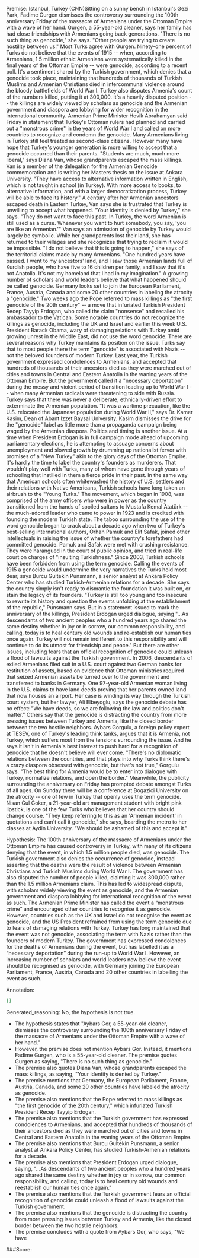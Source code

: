 
Premise:
Istanbul, Turkey (CNN)Sitting on a sunny bench in Istanbul's Gezi Park, Fadime Gurgen dismisses the controversy surrounding the 100th anniversary Friday of the massacre of Armenians under the Ottoman Empire with a wave of her hand. Gurgen, a 55-year-old cleaner, says her family has had close friendships with Armenians going back generations. "There is no such thing as genocide," she says. "Other people are trying to create hostility between us." Most Turks agree with Gurgen. Ninety-one percent of Turks do not believe that the events of 1915 -- when, according to Armenians, 1.5 million ethnic Armenians were systematically killed in the final years of the Ottoman Empire -- were genocide, according to a recent poll. It's a sentiment shared by the Turkish government, which denies that a genocide took place, maintaining that hundreds of thousands of Turkish Muslims and Armenian Christians died in intercommunal violence around the bloody battlefields of World War I. Turkey also disputes Armenia's count of the numbers killed, putting it at 300,000. It's a heavily disputed position -- the killings are widely viewed by scholars as genocide and the Armenian government and diaspora are lobbying for wider recognition in the international community. Armenian Prime Minister Hovik Abrahamyan said Friday in statement that Turkey's Ottoman rulers had planned and carried out a "monstrous crime" in the years of World War I and called on more countries to recognize and condemn the genocide. Many Armenians living in Turkey still feel treated as second-class citizens. However many have hope that Turkey's younger generation is more willing to accept that a genocide occurred than their parents. "Students are much, much more liberal," says Diana Van, whose grandparents escaped the mass killings. Van is a member of the delegation for the Armenian Genocide commemoration and is writing her Masters thesis on the issue at Ankara University. "They have access to alternative information written in English, which is not taught in school (in Turkey). With more access to books, to alternative information, and with a larger democratization process, Turkey will be able to face its history." A century after her Armenian ancestors escaped death in Eastern Turkey, Van says she is frustrated that Turkey is unwilling to accept what happened. "Your identity is denied by Turkey," she says. "They do not want to face this past. In Turkey, the word Armenian is still used as a curse. Whenever you want to hurt somebody, you say, 'you are like an Armenian.'" Van says an admission of genocide by Turkey would largely be symbolic. While her grandparents lost their land, she has returned to their villages and she recognizes that trying to reclaim it would be impossible. "I do not believe that this is going to happen," she says of the territorial claims made by many Armenians. "One hundred years have passed. I went to my ancestors' land, and I saw those Armenian lands full of Kurdish people, who have five to 16 children per family, and I saw that it's not Anatolia. It's not my homeland that I had in my imagination." A growing number of scholars and world leaders believe that what happened should be called genocide. Germany looks set to join the European Parliament, France, Austria, Canada and some 20 other countries in labeling the atrocity a "genocide." Two weeks ago the Pope referred to mass killings as "the first genocide of the 20th century" -- a move that infuriated Turkish President Recep Tayyip Erdogan, who called the claim "nonsense" and recalled his ambassador to the Vatican. Some notable countries do not recognize the killings as genocide, including the UK and Israel and earlier this week U.S. President Barack Obama, wary of damaging relations with Turkey amid growing unrest in the Middle East, did not use the word genocide. There are several reasons why Turkey maintains its position on the issue. Turks say that to most people there the term "genocide" is associated with Nazis -- not the beloved founders of modern Turkey. Last year, the Turkish government expressed condolences to Armenians, and accepted that hundreds of thousands of their ancestors died as they were marched out of cities and towns in Central and Eastern Anatolia in the waning years of the Ottoman Empire. But the government called it a "necessary deportation" during the messy and violent period of transition leading up to World War I -- when many Armenian radicals were threatening to side with Russia. Turkey says that there was never a deliberate, ethnically-driven effort to exterminate the Armenian population. "It was a wartime precaution, like the U.S. relocated the Japanese population during World War II," says Dr. Kamer Kasim, Dean of Abant Izzet Baysal University. Kasim dismisses the drive for the "genocide" label as little more than a propaganda campaign being waged by the Armenian diaspora. Politics and timing is another issue. At a time when President Erdogan is in full campaign mode ahead of upcoming parliamentary elections, he is attempting to assuage concerns about unemployment and slowed growth by drumming up nationalist fervor with promises of a "New Turkey" akin to the glory days of the Ottoman Empire. It's hardly the time to label the country's founders as murderers. That wouldn't play well with Turks, many of whom have gone through years of schooling that instilled in them a fierce pride in their past. In the same way that American schools often whitewashed the history of U.S. settlers and their relations with Native Americans, Turkish schools have long taken an airbrush to the "Young Turks." The movement, which began in 1908, was comprised of the army officers who were in power as the country transitioned from the hands of spoiled sultans to Mustafa Kemal Atatürk -- the much-adored leader who came to power in 1923 and is credited with founding the modern Turkish state. The taboo surrounding the use of the word genocide began to crack about a decade ago when two of Turkey's best-selling international authors, Orhan Pamuk and Elif Safak, joined other intellectuals in raising the issue of whether the country's forefathers had committed genocide. Pamuk and Safak were met with crushing resistance. They were harangued in the court of public opinion, and tried in real-life court on charges of "insulting Turkishness." Since 2003, Turkish schools have been forbidden from using the term genocide. Calling the events of 1915 a genocide would undermine the very narratives the Turks hold most dear, says Burcu Gultekin Punsmann, a senior analyst at Ankara Policy Center who has studied Turkish-Armenian relations for a decade. She says the country simply isn't ready to dismantle the foundation it was built on, or stain the legacy of its founders. "Turkey is still too young and too insecure to rewrite its history and question the events unfolding at the establishment of the republic," Punsmann says. But in a statement issued to mark the anniversary of the killings, President Erdogan urged dialogue, saying "...As descendants of two ancient peoples who a hundred years ago shared the same destiny whether in joy or in sorrow, our common responsibility, and calling, today is to heal century old wounds and re-establish our human ties once again. Turkey will not remain indifferent to this responsibility and will continue to do its utmost for friendship and peace." But there are other issues, including fears that an official recognition of genocide could unleash a flood of lawsuits against the Turkish government. In 2006, descendants of exiled Armenians filed suit in a U.S. court against two German banks for restitution of assets, based on evidence that Ottoman ministries required that seized Armenian assets be turned over to the government and transferred to banks in Germany. One 97-year-old Armenian woman living in the U.S. claims to have land deeds proving that her parents owned land that now houses an airport. Her case is winding its way through the Turkish court system, but her lawyer, Ali Elbeyoglu, says the genocide debate has no effect: "We have deeds, so we are following the law and politics don't matter." Others say that the genocide is distracting the country from more pressing issues between Turkey and Armenia, like the closed border between the two hostile neighbors. Aybars Gorgulu, a foreign policy expert at TESEV, one of Turkey's leading think tanks, argues that it is Armenia, not Turkey, which suffers most from the tensions surrounding the issue. And he says it isn't in Armenia's best interest to push hard for a recognition of genocide that he doesn't believe will ever come. "There's no diplomatic relations between the countries, and that plays into why Turks think there's a crazy diaspora obsessed with genocide, but that's not true," Gorgulu says. "The best thing for Armenia would be to enter into dialogue with Turkey, normalize relations, and open the border." Meanwhile, the publicity surrounding the anniversary on Friday has prompted debate amongst Turks of all ages. On Sunday there will be a conference at Bogazici University on the atrocity -- one of few in Turkey that openly uses the term genocide. Nisan Gul Goker, a 21-year-old art management student with bright pink lipstick, is one of the few Turks who believes that her country should change course. "They keep referring to this as an 'Armenian incident' in quotations and can't call it genocide," she says, boarding the metro to her classes at Aydin University. "We should be ashamed of this and accept it."


Hypothesis:
The 100th anniversary of the massacre of Armenians under the Ottoman Empire has caused controversy in Turkey, with many of its citizens denying that the event, in which 1.5 million people died, was genocide. The Turkish government also denies the occurrence of genocide, instead asserting that the deaths were the result of violence between Armenian Christians and Turkish Muslims during World War I. The government has also disputed the number of people killed, claiming it was 300,000 rather than the 1.5 million Armenians claim. This has led to widespread dispute, with scholars widely viewing the event as genocide, and the Armenian government and diaspora lobbying for international recognition of the event as such. The Armenian Prime Minister has called the event a “monstrous crime” and encouraged other countries to recognise it as genocide. However, countries such as the UK and Israel do not recognise the event as genocide, and the US President refrained from using the term genocide due to fears of damaging relations with Turkey. Turkey has long maintained that the event was not genocide, associating the term with Nazis rather than the founders of modern Turkey. The government has expressed condolences for the deaths of Armenians during the event, but has labelled it as a “necessary deportation” during the run-up to World War I. However, an increasing number of scholars and world leaders now believe the event should be recognised as genocide, with Germany joining the European Parliament, France, Austria, Canada and 20 other countries in labelling the event as such.

Annotation:
```json
[]
```

Generated_reasoning:
No, the hypothesis is not true. 
- The hypothesis states that "Aybars Gor, a 55-year-old cleaner, dismisses the controversy surrounding the 100th anniversary Friday of the massacre of Armenians under the Ottoman Empire with a wave of her hand." 
- However, the premise does not mention Aybars Gor. Instead, it mentions Fadime Gurgen, who is a 55-year-old cleaner. The premise quotes Gurgen as saying, "There is no such thing as genocide." 
- The premise also quotes Diana Van, whose grandparents escaped the mass killings, as saying, "Your identity is denied by Turkey." 
- The premise mentions that Germany, the European Parliament, France, Austria, Canada, and some 20 other countries have labeled the atrocity as genocide. 
- The premise also mentions that the Pope referred to mass killings as "the first genocide of the 20th century," which infuriated Turkish President Recep Tayyip Erdogan. 
- The premise also mentions that the Turkish government has expressed condolences to Armenians, and accepted that hundreds of thousands of their ancestors died as they were marched out of cities and towns in Central and Eastern Anatolia in the waning years of the Ottoman Empire. 
- The premise also mentions that Burcu Gultekin Punsmann, a senior analyst at Ankara Policy Center, has studied Turkish-Armenian relations for a decade. 
- The premise also mentions that President Erdogan urged dialogue, saying, "...As descendants of two ancient peoples who a hundred years ago shared the same destiny whether in joy or in sorrow, our common responsibility, and calling, today is to heal century old wounds and reestablish our human ties once again." 
- The premise also mentions that the Turkish government fears an official recognition of genocide could unleash a flood of lawsuits against the Turkish government. 
- The premise also mentions that the genocide is distracting the country from more pressing issues between Turkey and Armenia, like the closed border between the two hostile neighbors. 
- The premise concludes with a quote from Aybars Gor, who says, "We have

###Score:
